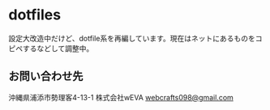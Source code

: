 # dotfiles

設定大改造中だけど、dotfile系を再編しています。現在はネットにあるものをコピペするなどして調整中。

## お問い合わせ先
沖縄県浦添市勢理客4-13-1 株式会社wEVA
webcrafts098@gmail.com


